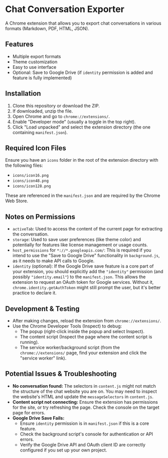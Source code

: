 # Chat Conversation Exporter

A Chrome extension that allows you to export chat conversations in various formats (Markdown, PDF, HTML, JSON).

## Features
- Multiple export formats
- Theme customization
- Easy to use interface
- Optional: Save to Google Drive (if `identity` permission is added and feature is fully implemented)

## Installation
1. Clone this repository or download the ZIP.
2. If downloaded, unzip the file.
3. Open Chrome and go to `chrome://extensions/`.
4. Enable "Developer mode" (usually a toggle in the top right).
5. Click "Load unpacked" and select the extension directory (the one containing `manifest.json`).

## Required Icon Files
Ensure you have an `icons` folder in the root of the extension directory with the following files:
- `icons/icon16.png`
- `icons/icon48.png`
- `icons/icon128.png`

These are referenced in the `manifest.json` and are required by the Chrome Web Store.

## Notes on Permissions
- `activeTab`: Used to access the content of the current page for extracting the conversation.
- `storage`: Used to save user preferences (like theme color) and potentially for features like license management or usage counts.
- `host_permissions` for `*://*.googleapis.com/`: This is required if you intend to use the "Save to Google Drive" functionality in `background.js`, as it needs to make API calls to Google.
- `identity` (optional): If the Google Drive save feature is a core part of your extension, you should explicitly add the `"identity"` permission (and possibly `"identity.email"`) to the `manifest.json`. This allows the extension to request an OAuth token for Google services. Without it, `chrome.identity.getAuthToken` might still prompt the user, but it's better practice to declare it.

## Development & Testing
- After making changes, reload the extension from `chrome://extensions/`.
- Use the Chrome Developer Tools (Inspect) to debug:
    - The popup (right-click inside the popup and select Inspect).
    - The content script (Inspect the page where the content script is running).
    - The service worker/background script (from the `chrome://extensions/` page, find your extension and click the "service worker" link).

## Potential Issues & Troubleshooting
- **No conversation found:** The selectors in `content.js` might not match the structure of the chat website you are on. You may need to inspect the website's HTML and update the `messageSelectors` in `content.js`.
- **Content script not connecting:** Ensure the extension has permissions for the site, or try refreshing the page. Check the console on the target page for errors.
- **Google Drive Save Fails:**
    - Ensure `identity` permission is in `manifest.json` if this is a core feature.
    - Check the background script's console for authentication or API errors.
    - Verify the Google Drive API and OAuth client ID are correctly configured if you set up your own project.
